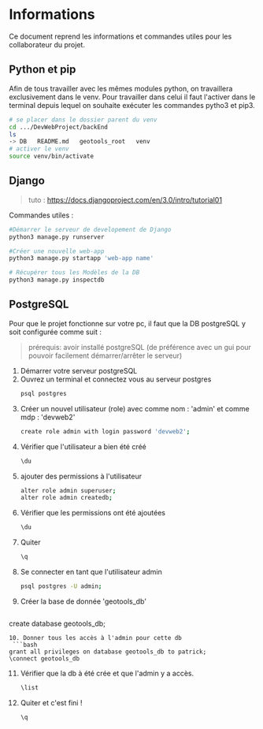 # Informations

Ce document reprend les informations et commandes utiles pour les collaborateur du projet.

## Python et pip 

Afin de tous travailler avec les mêmes modules python, on travaillera exclusivement dans le venv. Pour travailler dans celui il faut l'activer dans le terminal depuis lequel on souhaite exécuter les commandes pytho3 et pip3. 
```bash
# se placer dans le dossier parent du venv 
cd .../DevWebProject/backEnd
ls
-> DB   README.md   geotools_root   venv
# activer le venv 
source venv/bin/activate
```

## Django
> tuto : https://docs.djangoproject.com/en/3.0/intro/tutorial01

Commandes utiles :
```bash 
#Démarrer le serveur de developement de Django 
python3 manage.py runserver

#Créer une nouvelle web-app 
python3 manage.py startapp 'web-app name' 

# Récupérer tous les Modèles de la DB
python3 manage.py inspectdb  
```

## PostgreSQL
Pour que le projet fonctionne sur votre pc, il faut que la DB postgreSQL y soit configurée comme suit :
> prérequis: avoir installé postgreSQL (de préférence avec un gui pour pouvoir facilement démarrer/arrêter le serveur)

1. Démarrer votre serveur postgreSQL 
2. Ouvrez un terminal et connectez vous au serveur postgres
   ```bash
   psql postgres 
   ```
3. Créer un nouvel utilisateur (role) avec comme nom : 'admin' et comme mdp : 'devweb2'
   ```bash
   create role admin with login password 'devweb2'; 
   ```
4. Vérifier que l'utilisateur a bien été créé 
   ```bash
   \du 
   ```
5. ajouter des permissions à l'utilisateur
   ```bash 
   alter role admin superuser;
   alter role admin createdb;
   ```
6. Vérifier que les permissions ont été ajoutées 
   ```bash
   \du
   ```
7. Quiter 
   ```bash
   \q
   ```
8. Se connecter en tant que l'utilisateur admin 
   ```bash
   psql postgres -U admin;
   ```
9.  Créer la base de donnée 'geotools_db'
    ```bash
   create database geotools_db;
   ```
10. Donner tous les accès à l'admin pour cette db
    ```bash
   grant all privileges on database geotools_db to patrick;
   \connect geotools_db
   ```
11. Vérifier que la db à été crée et que l'admin y a accès.
    ```bash
    \list
    ```
12. Quiter et c'est fini !
    ```bash
    \q
    ```



